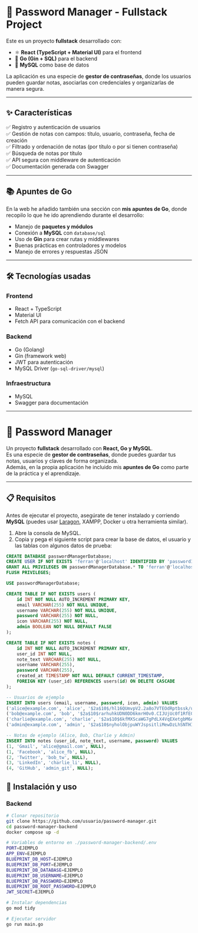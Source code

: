# 🔐 Password Manager - Fullstack Project

Este es un proyecto **fullstack** desarrollado con:

- ⚛️ **React (TypeScript + Material UI)** para el frontend  
- 🐹 **Go (Gin + SQL)** para el backend  
- 🐬 **MySQL** como base de datos  

La aplicación es una especie de **gestor de contraseñas**, donde los usuarios pueden guardar notas, asociarlas con credenciales y organizarlas de manera segura.

---

## ✨ Características

✅ Registro y autenticación de usuarios  
✅ Gestión de notas con campos: título, usuario, contraseña, fecha de creación  
✅ Filtrado y ordenación de notas (por título o por si tienen contraseña)  
✅ Búsqueda de notas por título  
✅ API segura con middleware de autenticación  
✅ Documentación generada con Swagger  

---

## 📚 Apuntes de Go

En la web he añadido también una sección con **mis apuntes de Go**, donde recopilo lo que he ido aprendiendo durante el desarrollo:  

- Manejo de **paquetes y módulos**  
- Conexión a **MySQL** con `database/sql`  
- Uso de **Gin** para crear rutas y middlewares  
- Buenas prácticas en controladores y modelos  
- Manejo de errores y respuestas JSON  

---

## 🛠️ Tecnologías usadas

### Frontend
- React + TypeScript
- Material UI
- Fetch API para comunicación con el backend

### Backend
- Go (Golang)
- Gin (framework web)
- JWT para autenticación
- MySQL Driver (`go-sql-driver/mysql`)

### Infraestructura
- MySQL
- Swagger para documentación

---

# 🔐 Password Manager

Un proyecto **fullstack** desarrollado con **React, Go y MySQL**.  
Es una especie de **gestor de contraseñas**, donde puedes guardar tus notas, usuarios y claves de forma organizada.  
Además, en la propia aplicación he incluido mis **apuntes de Go** como parte de la práctica y el aprendizaje.

---

## 📋 Requisitos

Antes de ejecutar el proyecto, asegúrate de tener instalado y corriendo **MySQL** (puedes usar [Laragon](https://laragon.org/), XAMPP, Docker u otra herramienta similar).  

1. Abre la consola de MySQL.  
2. Copia y pega el siguiente script para crear la base de datos, el usuario y las tablas con algunos datos de prueba:

```sql
CREATE DATABASE passwordManagerDatabase;
CREATE USER IF NOT EXISTS 'ferran'@'localhost' IDENTIFIED BY 'password1234';
GRANT ALL PRIVILEGES ON passwordManagerDatabase.* TO 'ferran'@'localhost';
FLUSH PRIVILEGES;

USE passwordManagerDatabase;

CREATE TABLE IF NOT EXISTS users (
    id INT NOT NULL AUTO_INCREMENT PRIMARY KEY,
    email VARCHAR(255) NOT NULL UNIQUE,
    username VARCHAR(255) NOT NULL UNIQUE,
    password VARCHAR(255) NOT NULL,
    icon VARCHAR(255) NOT NULL,
    admin BOOLEAN NOT NULL DEFAULT FALSE
);

CREATE TABLE IF NOT EXISTS notes (
    id INT NOT NULL AUTO_INCREMENT PRIMARY KEY,
    user_id INT NOT NULL,
    note_text VARCHAR(255) NOT NULL,
    username VARCHAR(255),
    password VARCHAR(255),
    created_at TIMESTAMP NOT NULL DEFAULT CURRENT_TIMESTAMP,
    FOREIGN KEY (user_id) REFERENCES users(id) ON DELETE CASCADE
);

-- Usuarios de ejemplo
INSERT INTO users (email, username, password, icon, admin) VALUES
('alice@example.com', 'alice', '$2a$10$/hl16QUmvpV2.2a8o7VTEOdRptbssk/u6AYnkSAtiFVJC9vJcr1fK', 'https://avatar.iran.liara.run/username?username=Alice', FALSE),
('bob@example.com', 'bob', '$2a$10$rarhuhkUDN0DD6kmrH0v0.CIJUjUc0f1RfE0LHTWahfnQPQAor.Be', 'https://avatar.iran.liara.run/username?username=Bob', FALSE),
('charlie@example.com', 'charlie', '$2a$10$6kfMXScaWG7gPdLX4VqEXetgbM6ASp5G68mg0PXuRgT0F7MUdCA3G', 'https://avatar.iran.liara.run/username?username=Charlie', FALSE),
('admin@example.com', 'admin', '$2a$10$nyholObjpuWYJspsitliMewDzLhSNTHIPKNqnULKpAUo61I8/co8W', 'https://avatar.iran.liara.run/username?username=Admin', TRUE);

-- Notas de ejemplo (Alice, Bob, Charlie y Admin)
INSERT INTO notes (user_id, note_text, username, password) VALUES
(1, 'Gmail', 'alice@gmail.com', NULL),
(1, 'Facebook', 'alice_fb', NULL),
(2, 'Twitter', 'bob_tw', NULL),
(3, 'LinkedIn', 'charlie_li', NULL),
(4, 'GitHub', 'admin_git', NULL);
```

## 🚀 Instalación y uso

### Backend
```bash
# Clonar repositorio
git clone https://github.com/usuario/password-manager.git
cd password-manager-backend
docker compose up -d

# Variables de entorno en ./password-manager-backend/.env
PORT=EJEMPLO
APP_ENV=EJEMPLO
BLUEPRINT_DB_HOST=EJEMPLO
BLUEPRINT_DB_PORT=EJEMPLO
BLUEPRINT_DB_DATABASE=EJEMPLO
BLUEPRINT_DB_USERNAME=EJEMPLO
BLUEPRINT_DB_PASSWORD=EJEMPLO
BLUEPRINT_DB_ROOT_PASSWORD=EJEMPLO
JWT_SECRET=EJEMPLO

# Instalar dependencias
go mod tidy

# Ejecutar servidor
go run main.go
